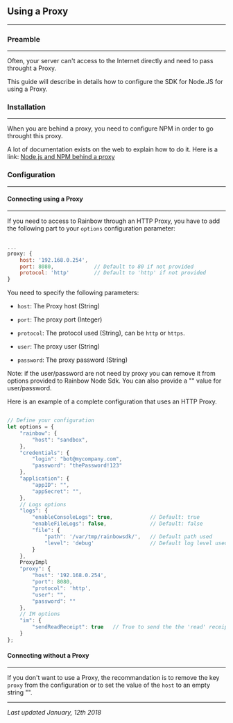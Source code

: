 ## Using a Proxy
---

### Preamble
---

Often, your server can't access to the Internet directly and need to pass throught a Proxy.

This guide will describe in details how to configure the SDK for Node.JS for using a Proxy.


### Installation
---

When you are behind a proxy, you need to configure NPM in order to go throught this proxy.

A lot of documentation exists on the web to explain how to do it. Here is a link: [Node.js and NPM behind a proxy](https://medium.com/@patdhlk/node-js-and-npm-behind-a-proxy-111708b82718)


### Configuration
---


#### Connecting using a Proxy
---

If you need to access to Rainbow through an HTTP Proxy, you have to add the following part to your `options` configuration parameter:

```js

...
proxy: {
    host: '192.168.0.254',
    port: 8080,             // Default to 80 if not provided
    protocol: 'http'        // Default to 'http' if not provided
}

```

You need to specify the following parameters:

- `host`: The Proxy host (String)
 
- `port`: The proxy port (Integer)

- `protocol`: The protocol used (String), can be `http` or `https`.

- `user`: The proxy user (String)

- `password`: The proxy password (String)

Note: if the user/password are not need by proxy you can remove it from options provided to Rainbow Node Sdk. You can also provide a "" value for user/password.

Here is an example of a complete configuration that uses an HTTP Proxy.

```js

// Define your configuration
let options = {
    "rainbow": {
        "host": "sandbox",    
    },
    "credentials": {
        "login": "bot@mycompany.com",  
        "password": "thePassword!123"   
    },
    "application": {
        "appID": "", 
        "appSecret": "", 
    },
    // Logs options
    "logs": {
        "enableConsoleLogs": true,            // Default: true
        "enableFileLogs": false,              // Default: false
        "file": {
            "path": '/var/tmp/rainbowsdk/',   // Default path used
            "level": 'debug'                  // Default log level used
        }
    },
    ProxyImpl
    "proxy": {
        "host": '192.168.0.254',
        "port": 8080,
        "protocol": 'http',
        "user": "",
        "password": ""
    },
    // IM options
    "im": {
        "sendReadReceipt": true   // True to send the the 'read' receipt automatically
    }
};

```


#### Connecting without a Proxy
---

If you don't want to use a Proxy, the recommandation is to remove the key `proxy` from the configuration or to set the value of the `host` to an empty string "".

---

_Last updated January, 12th 2018_
